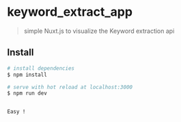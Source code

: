 # keyword_extract_app

> simple Nuxt.js to visualize the Keyword extraction api 

## Install

``` bash
# install dependencies
$ npm install

# serve with hot reload at localhost:3000
$ npm run dev


Easy !
